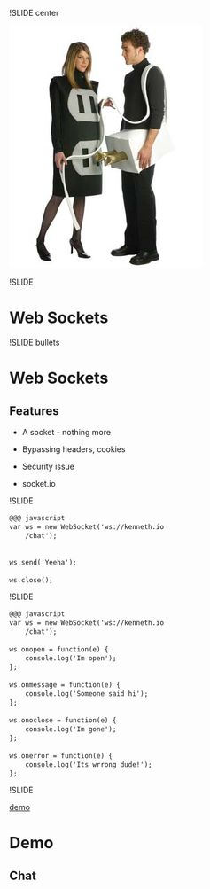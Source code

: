 !SLIDE center

![install](img/websocket.jpg)

!SLIDE

# Web Sockets

!SLIDE bullets

# Web Sockets
## Features
* A socket - nothing more
* Bypassing headers, cookies
* Security issue

* socket.io

!SLIDE

	@@@ javascript
	var ws = new WebSocket('ws://kenneth.io
		/chat');


	ws.send('Yeeha');

	ws.close();

!SLIDE

	@@@ javascript
	var ws = new WebSocket('ws://kenneth.io
		/chat');

	ws.onopen = function(e) {
		console.log('Im open');
	};

	ws.onmessage = function(e) {
		console.log('Someone said hi');
	};

	ws.onoclose = function(e) {
		console.log('Im gone');
	};

	ws.onerror = function(e) {
		console.log('Its wrrong dude!');
	};

!SLIDE

<a href="http://html5demos.com/web-socket" target="_blank" class="demo"> demo </a>

# Demo
## Chat
